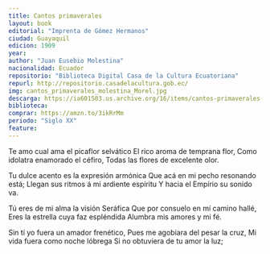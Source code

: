 ```yaml
---
title: Cantos primaverales
layout: book
editorial: "Imprenta de Gómez Hermanos"
ciudad: Guayaquil
edicion: 1909
year: 
author: "Juan Eusebio Molestina"
nacionalidad: Ecuador
repositorio: "Biblioteca Digital Casa de la Cultura Ecuatoriana"
repurl: http://repositorio.casadelacultura.gob.ec/
img: cantos_primaverales_molestina_Morel.jpg
descarga: https://ia601503.us.archive.org/16/items/cantos-primaverales-juan-eusebio-molestina-matheus/Cantos%20Primaverales%20-%20Juan%20Eusebio%20Molestina%20Matheus.pdf
biblioteca: 
comprar: https://amzn.to/3ikRrMm
periodo: "Siglo XX"
feature: 
---
```

 
Te amo cual ama el picaflor selvático
El rico aroma de temprana flor,
Como idolatra enamorado el céfiro,
Todas las flores de excelente olor.

Tu dulce acento es la expresión armónica 
Que acá en mi pecho resonando está; 
Llegan sus ritmos á mi ardiente espíritu
Y hacia el Empírio su sonido va.

Tú eres de mi alma la visión Seráfica 
Que por consuelo en mí camino hallé, 
Eres la estrella cuya faz espléndida 
Alumbra mis amores y mi fé.

Sin tí yo fuera un amador frenético, 
Pues me agobiara del pesar la cruz, 
Mi vida fuera como noche lóbrega 
Si no obtuviera de tu amor la luz;
